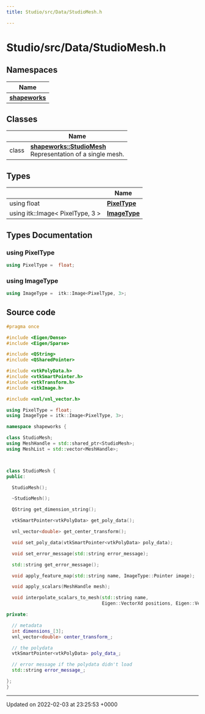 ```yaml
---
title: Studio/src/Data/StudioMesh.h

---
```


# Studio/src/Data/StudioMesh.h



## Namespaces

| Name           |
| -------------- |
| **[shapeworks](../Namespaces/namespaceshapeworks.md)**  |

## Classes

|                | Name           |
| -------------- | -------------- |
| class | **[shapeworks::StudioMesh](../Classes/classshapeworks_1_1StudioMesh.md)** <br>Representation of a single mesh.  |

## Types

|                | Name           |
| -------------- | -------------- |
| using float | **[PixelType](../Files/StudioMesh_8h.md#using-pixeltype)**  |
| using itk::Image< PixelType, 3 > | **[ImageType](../Files/StudioMesh_8h.md#using-imagetype)**  |

## Types Documentation

### using PixelType

```cpp
using PixelType =  float;
```


### using ImageType

```cpp
using ImageType =  itk::Image<PixelType, 3>;
```





## Source code

```cpp
#pragma once

#include <Eigen/Dense>
#include <Eigen/Sparse>

#include <QString>
#include <QSharedPointer>

#include <vtkPolyData.h>
#include <vtkSmartPointer.h>
#include <vtkTransform.h>
#include <itkImage.h>

#include <vnl/vnl_vector.h>

using PixelType = float;
using ImageType = itk::Image<PixelType, 3>;

namespace shapeworks {

class StudioMesh;
using MeshHandle = std::shared_ptr<StudioMesh>;
using MeshList = std::vector<MeshHandle>;



class StudioMesh {
public:

  StudioMesh();

  ~StudioMesh();

  QString get_dimension_string();

  vtkSmartPointer<vtkPolyData> get_poly_data();

  vnl_vector<double> get_center_transform();

  void set_poly_data(vtkSmartPointer<vtkPolyData> poly_data);

  void set_error_message(std::string error_message);

  std::string get_error_message();

  void apply_feature_map(std::string name, ImageType::Pointer image);

  void apply_scalars(MeshHandle mesh);

  void interpolate_scalars_to_mesh(std::string name,
                                   Eigen::VectorXd positions, Eigen::VectorXf scalar_values);

private:

  // metadata
  int dimensions_[3];
  vnl_vector<double> center_transform_;

  // the polydata
  vtkSmartPointer<vtkPolyData> poly_data_;

  // error message if the polydata didn't load
  std::string error_message_;

};
}
```


-------------------------------

Updated on 2022-02-03 at 23:25:53 +0000
